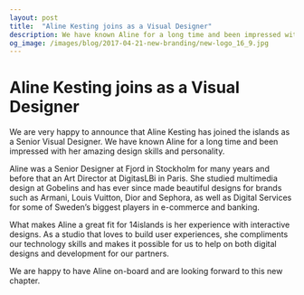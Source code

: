 ```yaml
---
layout: post
title:  "Aline Kesting joins as a Visual Designer"
description: We have known Aline for a long time and been impressed with her amazing design skills and personality.
og_image: /images/blog/2017-04-21-new-branding/new-logo_16_9.jpg
---
```


# Aline Kesting joins as a Visual Designer

We are very happy to announce that Aline Kesting has joined the islands as a Senior Visual Designer. We have known Aline for a long time and been impressed with her amazing design skills and personality.

Aline was a Senior Designer at Fjord in Stockholm for many years and before that an Art Director at DigitasLBi in Paris. She studied multimedia design at Gobelins and has ever since made beautiful designs for brands such as Armani, Louis Vuitton, Dior and Sephora, as well as Digital Services for some of Sweden’s biggest players in e-commerce and banking.

What makes Aline a great fit for 14islands is her experience with interactive designs. As a studio that loves to build user experiences, she compliments our technology skills and makes it possible for us to help on both digital designs and development for our partners.

We are happy to have Aline on-board and are looking forward to this new chapter.
